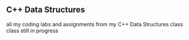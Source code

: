 ## C++ Data Structures
all my coding labs and assignments from my C++ Data Structures class
class still in progress